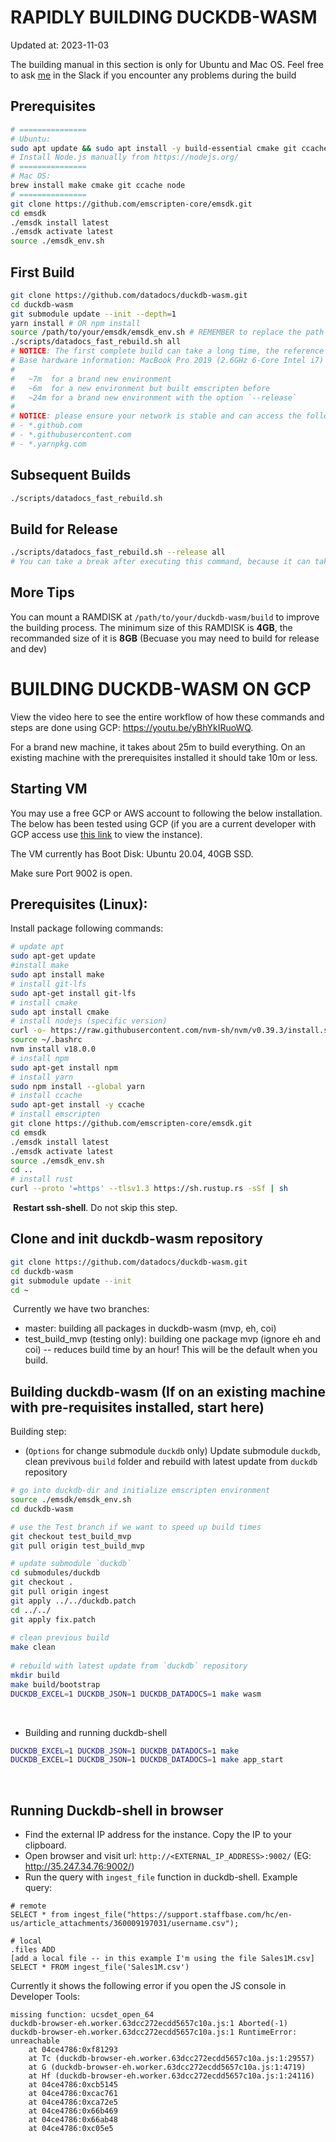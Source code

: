 # RAPIDLY BUILDING DUCKDB-WASM

Updated at: 2023-11-03

The building manual in this section is only for Ubuntu and Mac OS.
Feel free to ask [me](https://github.com/hangxingliu) in the Slack if you encounter any
problems during the build

## Prerequisites

``` bash
# ===============
# Ubuntu:
sudo apt update && sudo apt install -y build-essential cmake git ccache;
# Install Node.js manually from https://nodejs.org/
# ===============
# Mac OS:
brew install make cmake git ccache node
# ===============
git clone https://github.com/emscripten-core/emsdk.git
cd emsdk
./emsdk install latest
./emsdk activate latest
source ./emsdk_env.sh
```

## First Build

``` bash
git clone https://github.com/datadocs/duckdb-wasm.git
cd duckdb-wasm
git submodule update --init --depth=1
yarn install # OR npm install
source /path/to/your/emsdk/emsdk_env.sh # REMEMBER to replace the path here
./scripts/datadocs_fast_rebuild.sh all
# NOTICE: The first complete build can take a long time, the reference times are here:
# Base hardware information: MacBook Pro 2019 (2.6GHz 6-Core Intel i7)
#
#   ~7m  for a brand new environment
#   ~6m  for a new environment but built emscripten before
#   ~24m for a brand new environment with the option `--release`
#
# NOTICE: please ensure your network is stable and can access the following domains:
# - *.github.com
# - *.githubusercontent.com
# - *.yarnpkg.com
```

## Subsequent Builds

``` bash
./scripts/datadocs_fast_rebuild.sh
```

## Build for Release

``` bash
./scripts/datadocs_fast_rebuild.sh --release all
# You can take a break after executing this command, because it can take a long time
```

## More Tips

You can mount a RAMDISK at `/path/to/your/duckdb-wasm/build` to improve the building process.
The minimum size of this RAMDISK is **4GB**, the recommanded size of it is **8GB** (Becuase you may need to build for release and dev)


# BUILDING DUCKDB-WASM ON GCP

View the video here to see the entire workflow of how these commands and steps are done using GCP: https://youtu.be/yBhYkIRuoWQ.

For a brand new machine, it takes about 25m to build everything. On an existing machine with the prerequisites installed it should take 10m or less.
​
## Starting VM
You may use a free GCP or AWS account to following the below installation. The below has been tested using GCP (if you are a current developer with GCP access use [this link](https://console.cloud.google.com/compute/instancesDetail/zones/us-west1-b/instances/duckdb-wasm2?project=datadocs-163219) to view the instance).

The VM currently has Boot Disk: Ubuntu 20.04, 40GB SSD.

Make sure Port 9002 is open. 
​
## Prerequisites (Linux):
Install package following commands:
```sh
# update apt
sudo apt-get update
#install make
sudo apt install make
# install git-lfs
sudo apt-get install git-lfs
# install cmake
sudo apt install cmake
# install nodejs (specific version)
curl -o- https://raw.githubusercontent.com/nvm-sh/nvm/v0.39.3/install.sh | bash
source ~/.bashrc
nvm install v18.0.0
# install npm
sudo apt-get install npm
# install yarn
sudo npm install --global yarn
# install ccache
sudo apt-get install -y ccache
# install emscripten
git clone https://github.com/emscripten-core/emsdk.git
cd emsdk
./emsdk install latest
./emsdk activate latest
source ./emsdk_env.sh
cd ..
# install rust
curl --proto '=https' --tlsv1.3 https://sh.rustup.rs -sSf | sh
```
​
**Restart ssh-shell**. Do not skip this step.
​
## Clone and init duckdb-wasm repository
```sh
git clone https://github.com/datadocs/duckdb-wasm.git
cd duckdb-wasm
git submodule update --init
cd ~
```
​
Currently we have two branches:
- master: building all packages in duckdb-wasm (mvp, eh, coi)
- test_build_mvp (testing only): building one package mvp (ignore eh and coi) -- reduces build time by an hour! This will be the default when you build.
​
## Building duckdb-wasm (If on an existing machine with pre-requisites installed, start here)
Building step:
- (`Options` for change submodule `duckdb` only) Update submodule `duckdb`, clean previvous `build` folder and rebuild with latest update from `duckdb` repository
```sh
# go into duckdb-dir and initialize emscripten environment 
source ./emsdk/emsdk_env.sh
cd duckdb-wasm

# use the Test branch if we want to speed up build times
git checkout test_build_mvp
git pull origin test_build_mvp

# update submodule `duckdb`
cd submodules/duckdb
git checkout .
git pull origin ingest
git apply ../../duckdb.patch
cd ../../
git apply fix.patch
​
# clean previous build
make clean
​
# rebuild with latest update from `duckdb` repository
mkdir build
make build/bootstrap
DUCKDB_EXCEL=1 DUCKDB_JSON=1 DUCKDB_DATADOCS=1 make wasm 
```
​
- Building and running duckdb-shell
```sh
DUCKDB_EXCEL=1 DUCKDB_JSON=1 DUCKDB_DATADOCS=1 make
DUCKDB_EXCEL=1 DUCKDB_JSON=1 DUCKDB_DATADOCS=1 make app_start
```
​
## Running Duckdb-shell in browser
- Find the external IP address for the instance. Copy the IP to your clipboard.
- Open browser and visit url: `http://<EXTERNAL_IP_ADDRESS>:9002/` (EG: http://35.247.34.76:9002/)
- Run the query with `ingest_file` function in duckdb-shell. Example query:
```query
# remote
SELECT * from ingest_file("https://support.staffbase.com/hc/en-us/article_attachments/360009197031/username.csv");

# local
.files ADD
[add a local file -- in this example I'm using the file Sales1M.csv]
SELECT * FROM ingest_file('Sales1M.csv')
```
Currently it shows the following error if you open the JS console in Developer Tools:
```
missing function: ucsdet_open_64
duckdb-browser-eh.worker.63dcc272ecdd5657c10a.js:1 Aborted(-1)
duckdb-browser-eh.worker.63dcc272ecdd5657c10a.js:1 RuntimeError: unreachable
    at 04ce4786:0xf81293
    at Tc (duckdb-browser-eh.worker.63dcc272ecdd5657c10a.js:1:29557)
    at G (duckdb-browser-eh.worker.63dcc272ecdd5657c10a.js:1:4719)
    at Hf (duckdb-browser-eh.worker.63dcc272ecdd5657c10a.js:1:24116)
    at 04ce4786:0xcb5145
    at 04ce4786:0xcac761
    at 04ce4786:0xca72e5
    at 04ce4786:0x66b469
    at 04ce4786:0x66ab48
    at 04ce4786:0xc05e5
```
